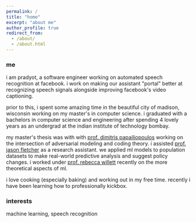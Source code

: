 ```yaml
---
permalink: /
title: "home"
excerpt: "about me"
author_profile: true
redirect_from: 
  - /about/
  - /about.html
---
```


### me
i am pradyot, a software engineer working on automated speech recognition at facebook. i work on making our assistant "portal" better at recognizing speech signals alongside improving facebook's video captioning.

prior to this, i spent some amazing time in the beautiful city of madison, wisconsin working on my master's in computer science. i graduated with a bachelors in computer science and engineering after spending 4 lovely years as an undergrad at the indian institute of technology bombay.

my master's thesis was with with [prof. dimitris papailiopoulos](http://papail.io/) working on the intersection of adversarial modeling and coding theory. i assisted [prof. jason fletcher](https://ssc.wisc.edu/~jfletcher/Website/www/ "jason fletcher") as a research assistant. we applied ml models to population datasets to make real-world predictive analysis and suggest policy changes. i worked under [prof. rebecca willett](https://voices.uchicago.edu/willett/) recently on the more theoretical aspects of ml.

i love cooking (especially baking) and working out in my free time. recently i have been learning how to professionally kickbox.

### interests
machine learning, speech recognition
